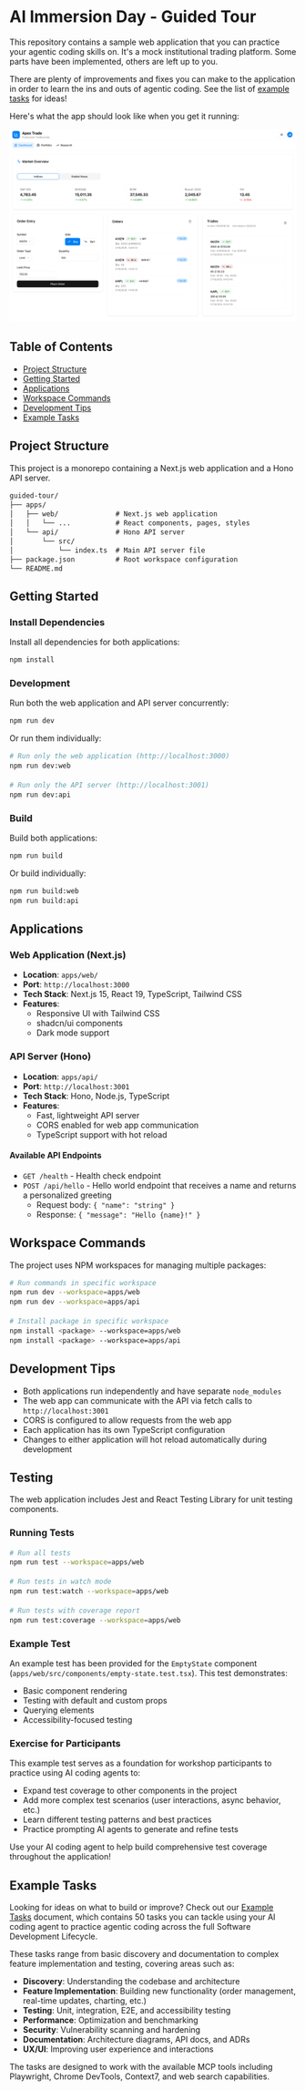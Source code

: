 # AI Immersion Day - Guided Tour

This repository contains a sample web application that you can practice your agentic coding skills on. It's a mock institutional trading platform. Some parts have been implemented, others are left up to you.

There are plenty of improvements and fixes you can make to the application in order to learn the ins and outs of agentic coding. See the list of [example tasks](#example-tasks) for ideas!

Here's what the app should look like when you get it running:

![Demo trading app dashboard screenshot](docs/images/apex-trading-dashboard.png)

## Table of Contents

- [Project Structure](#project-structure)
- [Getting Started](#getting-started)
- [Applications](#applications)
- [Workspace Commands](#workspace-commands)
- [Development Tips](#development-tips)
- [Example Tasks](#example-tasks)

## Project Structure

This project is a monorepo containing a Next.js web application and a Hono API server.

```
guided-tour/
├── apps/
│   ├── web/              # Next.js web application
│   │   └── ...           # React components, pages, styles
│   └── api/              # Hono API server
│       └── src/
│           └── index.ts  # Main API server file
├── package.json          # Root workspace configuration
└── README.md
```

## Getting Started

### Install Dependencies

Install all dependencies for both applications:

```bash
npm install
```

### Development

Run both the web application and API server concurrently:

```bash
npm run dev
```

Or run them individually:

```bash
# Run only the web application (http://localhost:3000)
npm run dev:web

# Run only the API server (http://localhost:3001)
npm run dev:api
```

### Build

Build both applications:

```bash
npm run build
```

Or build individually:

```bash
npm run build:web
npm run build:api
```

## Applications

### Web Application (Next.js)

- **Location**: `apps/web/`
- **Port**: `http://localhost:3000`
- **Tech Stack**: Next.js 15, React 19, TypeScript, Tailwind CSS
- **Features**: 
  - Responsive UI with Tailwind CSS
  - shadcn/ui components
  - Dark mode support

### API Server (Hono)

- **Location**: `apps/api/`
- **Port**: `http://localhost:3001`
- **Tech Stack**: Hono, Node.js, TypeScript
- **Features**:
  - Fast, lightweight API server
  - CORS enabled for web app communication
  - TypeScript support with hot reload

#### Available API Endpoints

- `GET /health` - Health check endpoint
- `POST /api/hello` - Hello world endpoint that receives a name and returns a personalized greeting
  - Request body: `{ "name": "string" }`
  - Response: `{ "message": "Hello {name}!" }`

## Workspace Commands

The project uses NPM workspaces for managing multiple packages:

```bash
# Run commands in specific workspace
npm run dev --workspace=apps/web
npm run dev --workspace=apps/api

# Install package in specific workspace
npm install <package> --workspace=apps/web
npm install <package> --workspace=apps/api
```

## Development Tips

- Both applications run independently and have separate `node_modules`
- The web app can communicate with the API via fetch calls to `http://localhost:3001`
- CORS is configured to allow requests from the web app
- Each application has its own TypeScript configuration
- Changes to either application will hot reload automatically during development

## Testing

The web application includes Jest and React Testing Library for unit testing components.

### Running Tests

```bash
# Run all tests
npm run test --workspace=apps/web

# Run tests in watch mode
npm run test:watch --workspace=apps/web

# Run tests with coverage report
npm run test:coverage --workspace=apps/web
```

### Example Test

An example test has been provided for the `EmptyState` component (`apps/web/src/components/empty-state.test.tsx`). This test demonstrates:

- Basic component rendering
- Testing with default and custom props
- Querying elements
- Accessibility-focused testing

### Exercise for Participants

This example test serves as a foundation for workshop participants to practice using AI coding agents to:

- Expand test coverage to other components in the project
- Add more complex test scenarios (user interactions, async behavior, etc.)
- Learn different testing patterns and best practices
- Practice prompting AI agents to generate and refine tests

Use your AI coding agent to help build comprehensive test coverage throughout the application!

## Example Tasks

Looking for ideas on what to build or improve? Check out our [Example Tasks](docs/EXAMPLE_TASKS.md) document, which contains 50 tasks you can tackle using your AI coding agent to practice agentic coding across the full Software Development Lifecycle.

These tasks range from basic discovery and documentation to complex feature implementation and testing, covering areas such as:

- **Discovery**: Understanding the codebase and architecture
- **Feature Implementation**: Building new functionality (order management, real-time updates, charting, etc.)
- **Testing**: Unit, integration, E2E, and accessibility testing
- **Performance**: Optimization and benchmarking
- **Security**: Vulnerability scanning and hardening
- **Documentation**: Architecture diagrams, API docs, and ADRs
- **UX/UI**: Improving user experience and interactions

The tasks are designed to work with the available MCP tools including Playwright, Chrome DevTools, Context7, and web search capabilities.
